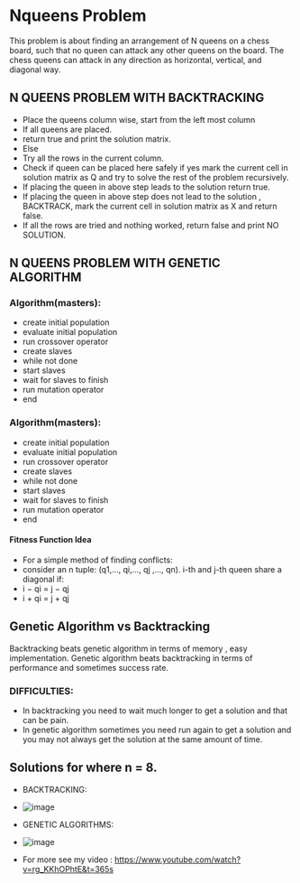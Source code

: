 # Nqueens Problem
This problem is about finding an arrangement of N queens on a chess board, such that no queen can attack any other queens on the board.
The chess queens can attack in any direction as horizontal, vertical, and diagonal way.
## N QUEENS PROBLEM WITH BACKTRACKING
- Place the queens column wise, start from the left most column
- If all queens are placed.
- return true and print the solution matrix.
- Else
- Try all the rows in the current column.
- Check if queen can be placed here safely if yes mark the current cell in solution matrix as Q and try to solve the rest of the problem recursively.
- If placing the queen in above step leads to the solution return true.
- If placing the queen in above step does not lead to the solution , BACKTRACK, mark the current cell in solution matrix as X and return false.
- If all the rows are tried and nothing worked, return false and print NO SOLUTION.
## N QUEENS PROBLEM WITH GENETIC ALGORITHM
### Algorithm(masters):
- create initial population
- evaluate initial population
- run crossover operator
- create slaves
- while not done
- start slaves
- wait for slaves to finish
- run mutation operator
- end
### Algorithm(masters):
- create initial population
- evaluate initial population
- run crossover operator
- create slaves
- while not done
- start slaves
- wait for slaves to finish
- run mutation operator
- end
#### Fitness Function Idea
- For a simple method of finding conflicts:
- consider an n tuple: (q1,..., qi,..., qj ,..., qn). i-th and j-th queen share a diagonal if:
- i − qi = j − qj          
- i + qi = j + qj         
## Genetic Algorithm vs Backtracking
Backtracking beats genetic algorithm in terms of memory , easy implementation. Genetic algorithm beats backtracking in terms of performance and sometimes success rate.
### DIFFICULTIES:
- In backtracking you need to wait much longer to get a solution and that can be pain.
- In genetic algorithm sometimes you need run again to get a solution and you may not always get the solution at the same amount of time.
## Solutions for where n = 8.
- BACKTRACKING:
- ![image](https://user-images.githubusercontent.com/32208632/84026091-58027a00-a995-11ea-90dd-c902fa9d9a01.png)

- GENETIC ALGORITHMS:
- ![image](https://user-images.githubusercontent.com/32208632/84026655-61d8ad00-a996-11ea-8ba9-5a526986ca08.png)
- For more see my video : https://www.youtube.com/watch?v=rg_KKhOPhtE&t=365s

